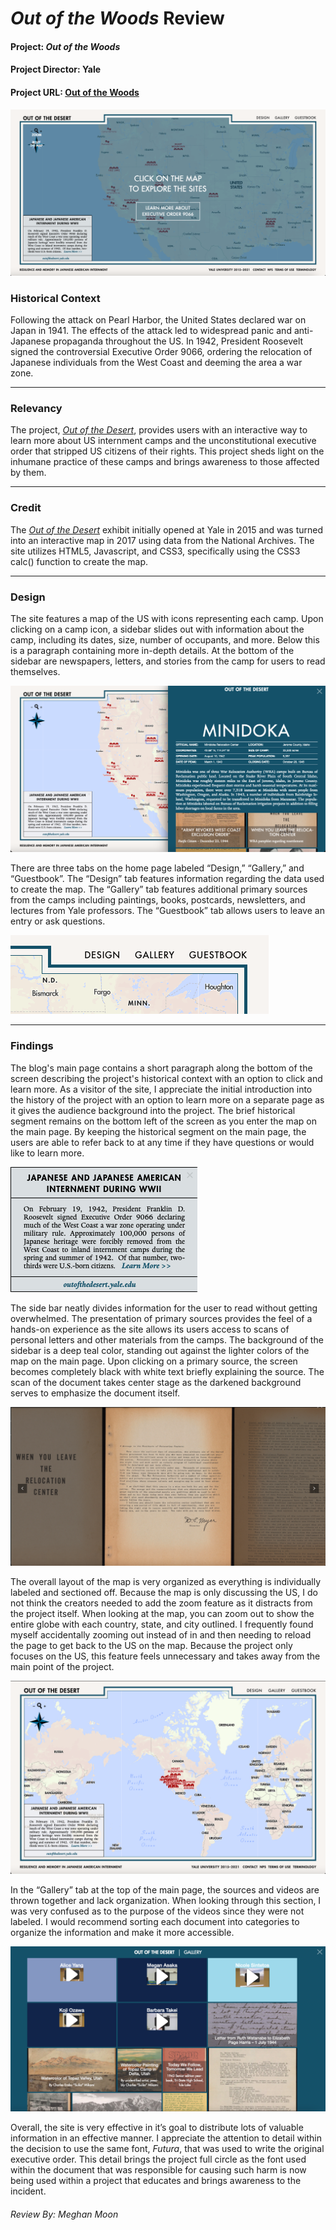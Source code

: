 # _Out of the Woods_ Review
#### Project: _Out of the Woods_
#### Project Director: Yale
#### Project URL: [Out of the Woods](https://outofthedesert.yale.edu)
![Main Page](https://github.com/MMoon2/MMoon2/blob/f2adb4ed48d1c4c5fe73a405f44192161be41262/images/Main%20Page.png)
  
### Historical Context
Following the attack on Pearl Harbor, the United States declared war on Japan in 1941. The effects of the attack led to widespread panic and anti-Japanese propaganda throughout the US. In 1942, President Roosevelt signed the controversial Executive Order 9066, ordering the relocation of Japanese individuals from the West Coast and deeming the area a war zone.
* * *
  
### Relevancy
The project, [_Out of the Desert_](https://outofthedesert.yale.edu), provides users with an interactive way to learn more about US internment camps and the unconstitutional executive order that stripped US citizens of their rights. This project sheds light on the inhumane practice of these camps and brings awareness to those affected by them.
* * *
  
### Credit
The [_Out of the Desert_](https://outofthedesert.yale.edu) exhibit initially opened at Yale in 2015 and was turned into an interactive map in 2017 using data from the National Archives. The site utilizes HTML5, Javascript, and CSS3, specifically using the CSS3 calc() function to create the map.
* * *
  
### Design
The site features a map of the US with icons representing each camp. Upon clicking on a camp icon, a sidebar slides out with information about the camp, including its dates, size, number of occupants, and more. Below this is a paragraph containing more in-depth details. At the bottom of the sidebar are newspapers, letters, and stories from the camp for users to read themselves.  
  
![Side Bar](https://github.com/MMoon2/MMoon2/blob/268fb86b65c747bb5f29130279f799292e725f3e/images/Sidebar.png)

There are three tabs on the home page labeled “Design,” “Gallery,” and “Guestbook”. The “Design” tab features information regarding the data used to create the map. The “Gallery” tab features additional primary sources from the camps including paintings, books, postcards, newsletters, and lectures from Yale professors. The “Guestbook” tab allows users to leave an entry or ask questions.  
  
![Menu Tabs](https://github.com/MMoon2/MMoon2/blob/9da27eadd785dca983a8b016faea5b98be8ac99c/images/tabs.png)
* * *
  
### Findings
The blog's main page contains a short paragraph along the bottom of the screen describing the project's historical context with an option to click and learn more. As a visitor of the site, I appreciate the initial introduction into the history of the project with an option to learn more on a separate page as it gives the audience background into the project. The brief historical segment remains on the bottom left of the screen as you enter the map on the main page. By keeping the historical segment on the main page, the users are able to refer back to at any time if they have questions or would like to learn more.  
  
![Historical Info Box](https://github.com/MMoon2/MMoon2/blob/5f9c2d74359e571f07e1cebd76f885fcfbbd3afe/images/Background%20Info.png)
  
The side bar neatly divides information for the user to read without getting overwhelmed. The presentation of primary sources provides the feel of a hands-on experience as the site allows its users access to scans of personal letters and other materials from the camps. The background of the sidebar is a deep teal color, standing out against the lighter colors of the map on the main page. Upon clicking on a primary source, the screen becomes completely black with white text briefly explaining the source. The scan of the document takes center stage as the darkened background serves to emphasize the document itself. 
  
![Primary Source](https://github.com/MMoon2/MMoon2/blob/5f9c2d74359e571f07e1cebd76f885fcfbbd3afe/images/Primary%20Source.png)
  
The overall layout of the map is very organized as everything is individually labeled and sectioned off. Because the map is only discussing the US, I do not think the creators needed to add the zoom feature as it distracts from the project itself. When looking at the map, you can zoom out to show the entire globe with each country, state, and city outlined. I frequently found myself accidentally zooming out instead of in and then needing to reload the page to get back to the US on the map. Because the project only focuses on the US, this feature feels unnecessary and takes away from the main point of the project.  
  
![Entire Map](https://github.com/MMoon2/MMoon2/blob/f936b75942c367c5f01f361c0321b3b0d49312b2/images/Entire%20Map.png)
  
In the “Gallery” tab at the top of the main page, the sources and videos are thrown together and lack organization. When looking through this section, I was very confused as to the purpose of the videos since they were not labeled. I would recommend sorting each document into categories to organize the information and make it more accessible.  
  
![Gallery Tab](https://github.com/MMoon2/MMoon2/blob/268fb86b65c747bb5f29130279f799292e725f3e/images/Gallery.png)
  
Overall, the site is very effective in it’s goal to distribute lots of valuable information in an effective manner. I appreciate the attention to detail within the decision to use the same font, _Futura_, that was used to write the original executive order. This detail brings the project full circle as the font used within the document that was responsible for causing such harm is now being used within a project that educates and brings awareness to the incident.  
###### Review By: Meghan Moon
